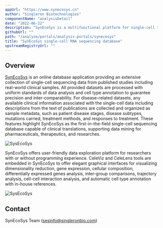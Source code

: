 ```yaml
---
appUrl: "https://www.synecosys.cn"
author: "Singleron Biotechnologies"
componentName: "analysisDetail"
date: "2022-06-22"
description: "SynEcoSys is a multifunctional platform for single-cell transcriptomic data analysis, visualization, and exploration. SynEcoSys curates both clinical and research orientated data to regard disease related cells and genes."
githubUrl: ""
path: "/analyze/portals/analysis-portals/synecosys"
title: "SynEcoSys single-cell RNA sequencing database"
upstreamRegistryUrl: ""
---
```


## Overview

[SynEcoSys](https://www.synecosys.cn) is an online database application providing an extensive collection of single-cell sequencing data from published studies including real-world clinical samples. All provided datasets are processed with uniform standards of data analysis and cell type annotation to guarantee precision and inter-comparability. For disease-related datasets, any available clinical information associated with the single-cell data including descriptions from the text of publications are collected and organized as sample metadata, such as patient disease stages, disease subtypes, mutations carried, treatment methods, and responses to treatment. These features highlight SynEcoSys as the first-in-the-field single-cell sequencing database capable of clinical translations, supporting data mining for pharmaceuticals, therapeutics, and researches.

![SysEcoSys](../../_images/portals/synecosys.png)

SynEcoSys offers user-friendly data exploration platform for researchers with or without programming experience. CeleViz and CeleLens tools are embedded in SynEcoSys to offer elegant graphical interfaces for visualizing dimensionality reduction, gene expression, cellular composition, differentially expressed genes analysis, inter-group comparisons, trajectory analysis, cell-cell interaction analysis, and automatic cell type annotation with in-house references.

![SysEcoSys](../../_images/portals/synecosys-data-exploration.png)

## Contact

SynEcoSys Team (<sesinfo@singleronbio.com>)
